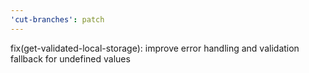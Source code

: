 ```yaml
---
'cut-branches': patch
---
```


fix(get-validated-local-storage): improve error handling and validation fallback for undefined values
